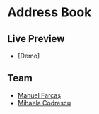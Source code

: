 # Address Book

## Live Preview

- [Demo]

## Team

- [Manuel Farcaș](#)
- [Mihaela Codrescu](https://github.com/mihaela-cod)
